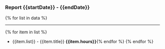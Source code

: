### Report {{startDate}} - {{endDate}}

{% for list in data %}

---
{% for item in list %}
- {{item.list}} - {{item.title}} **{{item.hours}}**{% endfor %}
{% endfor %}